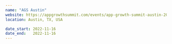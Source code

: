 ```yaml
---
name: "AGS Austin"
website: https://appgrowthsummit.com/events/app-growth-summit-austin-2022/
location: Austin, TX, USA

date_start: 2022-11-16
date_end:   2022-11-16
---
```


